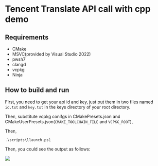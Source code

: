 # Tencent Translate API call with cpp demo

## Requirements

- CMake
- MSVC(provided by Visual Studio 2022)
- pwsh7
- clangd
- vcpkg
- Ninja

## How to build and run

First, you need to get your api id and key, just put them in two files named `id.txt` and `key.txt` in the keys directory of your root directory.

Then, substitute vcpkg conifgs in CMakePresets.json and CMakeUserPresets.json(`CMAKE_TOOLCHAIN_FILE` and `VCPKG_ROOT`),

Then,

```powersehll
.\scripts\llaunch.ps1
```

Then, you could see the output as follows:

![](https://s2.loli.net/2025/04/11/xQYiagVjX71GNzJ.png)

